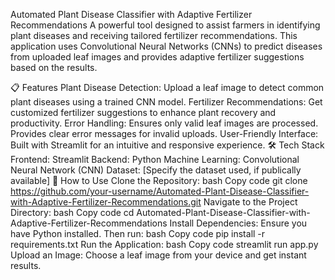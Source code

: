 Automated Plant Disease Classifier with Adaptive Fertilizer Recommendations
A powerful tool designed to assist farmers in identifying plant diseases and receiving tailored fertilizer recommendations. This application uses Convolutional Neural Networks (CNNs) to predict diseases from uploaded leaf images and provides adaptive fertilizer suggestions based on the results.

📋 Features
Plant Disease Detection: Upload a leaf image to detect common plant diseases using a trained CNN model.
Fertilizer Recommendations: Get customized fertilizer suggestions to enhance plant recovery and productivity.
Error Handling: Ensures only valid leaf images are processed. Provides clear error messages for invalid uploads.
User-Friendly Interface: Built with Streamlit for an intuitive and responsive experience.
🛠️ Tech Stack
Frontend: Streamlit
Backend: Python
Machine Learning: Convolutional Neural Network (CNN)
Dataset: [Specify the dataset used, if publically available]
🚀 How to Use
Clone the Repository:
bash
Copy code
git clone https://github.com/your-username/Automated-Plant-Disease-Classifier-with-Adaptive-Fertilizer-Recommendations.git
Navigate to the Project Directory:
bash
Copy code
cd Automated-Plant-Disease-Classifier-with-Adaptive-Fertilizer-Recommendations
Install Dependencies: Ensure you have Python installed. Then run:
bash
Copy code
pip install -r requirements.txt
Run the Application:
bash
Copy code
streamlit run app.py
Upload an Image: Choose a leaf image from your device and get instant results.
